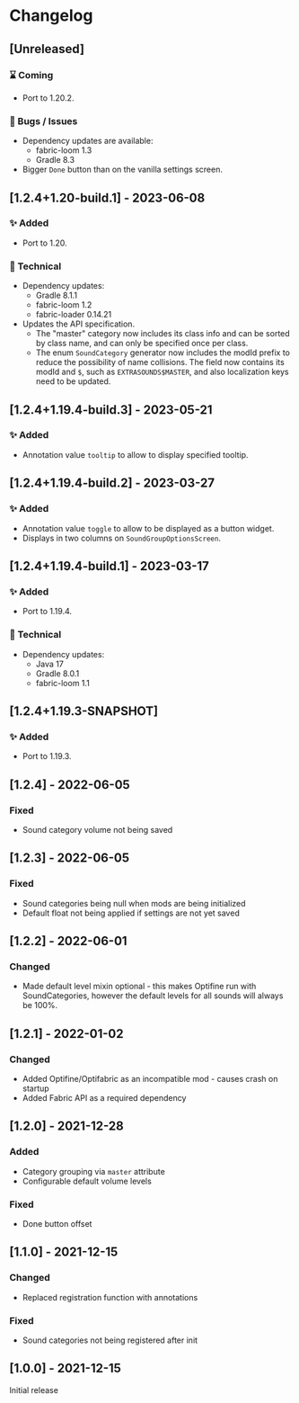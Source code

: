# Changelog

## [Unreleased]
### ⌛ Coming

<!-- * <small>_Exciting new features may be coming here._</small> -->
* Port to 1.20.2.

### 💭 Bugs / Issues

<!--* <small>_Caught bugs and known issues will be written._</small>-->
* Dependency updates are available:
  - fabric-loom 1.3
  - Gradle 8.3
* Bigger `Done` button than on the vanilla settings screen.

## [1.2.4+1.20-build.1] - 2023-06-08
### ✨ Added

* Port to 1.20.

### 👷 Technical

* Dependency updates:
  - Gradle 8.1.1
  - fabric-loom 1.2
  - fabric-loader 0.14.21
* Updates the API specification.
  - The "master" category now includes its class info and can be sorted by class name,
    and can only be specified once per class.
  - The enum `SoundCategory` generator now includes the modId prefix to reduce the
    possibility of name collisions. The field now contains its modId and `$`, such as
    `EXTRASOUNDS$MASTER`, and also localization keys need to be updated.

## [1.2.4+1.19.4-build.3] - 2023-05-21
### ✨ Added

* Annotation value `tooltip` to allow to display specified tooltip.

## [1.2.4+1.19.4-build.2] - 2023-03-27
### ✨ Added

* Annotation value `toggle` to allow to be displayed as a button widget.
* Displays in two columns on `SoundGroupOptionsScreen`.

## [1.2.4+1.19.4-build.1] - 2023-03-17
### ✨ Added

* Port to 1.19.4.

### 👷 Technical

* Dependency updates:
  - Java 17
  - Gradle 8.0.1
  - fabric-loom 1.1

## [1.2.4+1.19.3-SNAPSHOT]
### ✨ Added

* Port to 1.19.3.

## [1.2.4] - 2022-06-05

### Fixed

- Sound category volume not being saved

## [1.2.3] - 2022-06-05

### Fixed

- Sound categories being null when mods are being initialized
- Default float not being applied if settings are not yet saved

## [1.2.2] - 2022-06-01

### Changed

- Made default level mixin optional - this makes Optifine run with SoundCategories, however the default levels for all
  sounds will always be 100%.

## [1.2.1] - 2022-01-02

### Changed

- Added Optifine/Optifabric as an incompatible mod - causes crash on startup
- Added Fabric API as a required dependency

## [1.2.0] - 2021-12-28

### Added

- Category grouping via `master` attribute
- Configurable default volume levels

### Fixed

- Done button offset

## [1.1.0] - 2021-12-15

### Changed

- Replaced registration function with annotations

### Fixed

- Sound categories not being registered after init

## [1.0.0] - 2021-12-15

Initial release